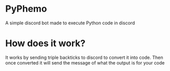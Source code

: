 # PyPhemo
A simple discord bot made to execute Python code in discord

# How does it work?
It works by sending triple backticks to discord to convert it into code. Then once converted it will send the message of what the output is for your code
